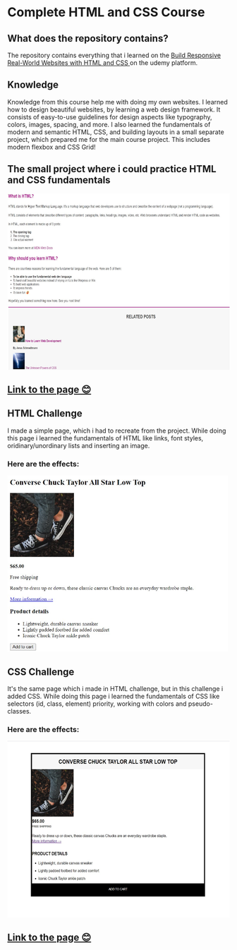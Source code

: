 # Complete HTML and CSS Course

<h2>What does the repository contains?</h3>
<p>The repository contains everything that i learned on the <a href="https://www.udemy.com/course/design-and-develop-a-killer-website-with-html5-and-css3/learn/">Build Responsive Real-World Websites with HTML and CSS
</a> on the udemy platform.</p>
<h2>Knowledge</h3>
<p>Knowledge from this course help me with doing my own websites. I learned how to design beautiful websites, by learning a web design framework. It consists of easy-to-use guidelines for design aspects like typography, colors, images, spacing, and more. I also learned the fundamentals of modern and semantic HTML, CSS, and building layouts in a small separate project, which prepared me for the main course project. This includes modern flexbox and CSS Grid!</p>

<h2>The small project where i could practice HTML and CSS fundamentals</h2>
<img src="/HTML-Fundamentals/materials/image.jpg"
height="400"
width="700">
<!-- ![Screenshot] -->

## [Link to the page 😊](https://html-css-project-kd.netlify.app/)

<h2>HTML Challenge</h2>
<p>I made a simple page, which i had to recreate from the project. While doing this page i learned the fundamentals of HTML like links, font styles, oridinary/unordinary lists and inserting an image. </p>
<h3>Here are the effects:</h3>
<img src="/HTML-Fundamentals/materials/challengeHTML.jpg"
height="400"
width="500">

<h2>CSS Challenge</h2>
<p>It's the same page which i made in HTML challenge, but in this challenge i added CSS. While doing this page i learned the fundamentals of CSS like selectors (id, class, element) priority, working with colors and pseudo-classes.
<h3>Here are the effects:</h3>
<img src="/HTML-Fundamentals/materials/css-challenge.jpg"
height="400"
width="600">

## [Link to the page 😊](https://warm-bonbon-8a0666.netlify.app/)
